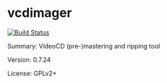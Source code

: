 # vcdimager

[![Build Status](https://travis-ci.org/UnitedRPMs/vcdimager.svg?branch=master)](https://travis-ci.org/UnitedRPMs/vcdimager)
 
Summary: VideoCD (pre-)mastering and ripping tool
 
Version: 0.7.24
 
License: GPLv2+
 
